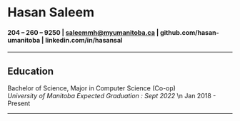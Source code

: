 # Hasan Saleem
####  204 – 260 – 9250 |  saleemmh@myumanitoba.ca | github.com/hasan-umanitoba | linkedin.com/in/hasansal

---

## Education
 Bachelor of Science, Major in Computer Science (Co-op)  
 *University of Manitoba*  *Expected Graduation : Sept 2022*
 \n
 Jan 2018 - Present  
 
---
